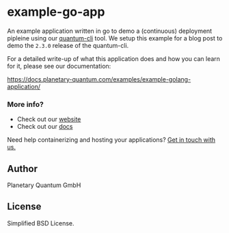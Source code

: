 # example-go-app

An example application written in go to demo a (continuous) deployment pipleine using our [quantum-cli](https://cli.planetary-quantum.com/) tool. We setup this example for a blog post to demo the `2.3.0` release of the quantum-cli.

For a detailed write-up of what this application does and how you can learn for it, please see our documentation:

https://docs.planetary-quantum.com/examples/example-golang-application/

### More info?

- Check out our [website](https://www.planetary-quantum.com/)
- Check out our [docs](https://docs.planetary-quantum.com/)

Need help containerizing and hosting your applications? [Get in touch with us.](mailto:team@planetary-quantum.com) 

## Author

Planetary Quantum GmbH

## License

Simplified BSD License.
